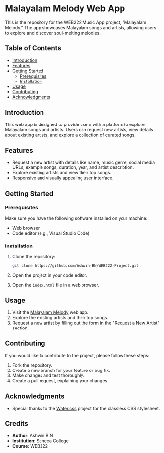# Malayalam Melody Web App

This is the repository for the WEB222 Music App project, "Malayalam Melody." The app showcases Malayalam songs and artists, allowing users to explore and discover soul-melting melodies.

## Table of Contents
- [Introduction](#introduction)
- [Features](#features)
- [Getting Started](#getting-started)
  - [Prerequisites](#prerequisites)
  - [Installation](#installation)
- [Usage](#usage)
- [Contributing](#contributing)
- [Acknowledgments](#acknowledgments)

## Introduction
This web app is designed to provide users with a platform to explore Malayalam songs and artists. Users can request new artists, view details about existing artists, and explore a collection of curated songs.

## Features
- Request a new artist with details like name, music genre, social media URLs, example songs, duration, year, and artist description.
- Explore existing artists and view their top songs.
- Responsive and visually appealing user interface.

## Getting Started
### Prerequisites
Make sure you have the following software installed on your machine:
- Web browser
- Code editor (e.g., Visual Studio Code)

### Installation
1. Clone the repository:
   ```bash
   git clone https://github.com/Ashwin-BN/WEB222-Project.git
   ```

2. Open the project in your code editor.

3. Open the `index.html` file in a web browser.

## Usage
1. Visit the [Malayalam Melody](https://ashwin-bn.github.io/Malayalam-Melody/) web app.
2. Explore the existing artists and their top songs.
3. Request a new artist by filling out the form in the "Request a New Artist" section.

## Contributing
If you would like to contribute to the project, please follow these steps:
1. Fork the repository.
2. Create a new branch for your feature or bug fix.
3. Make changes and test thoroughly.
4. Create a pull request, explaining your changes.


## Acknowledgments
- Special thanks to the [Water.css](https://watercss.kognise.dev/) project for the classless CSS stylesheet.

## Credits
- **Author**: Ashwin B N
- **Institution**: Seneca College
- **Course**: WEB222
